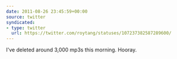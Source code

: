 ```yaml
---
date: 2011-08-26 23:45:59+00:00
source: twitter
syndicated:
- type: twitter
  url: https://twitter.com/roytang/statuses/107237382587289600/
---
```


I've deleted around 3,000 mp3s this morning. Hooray.